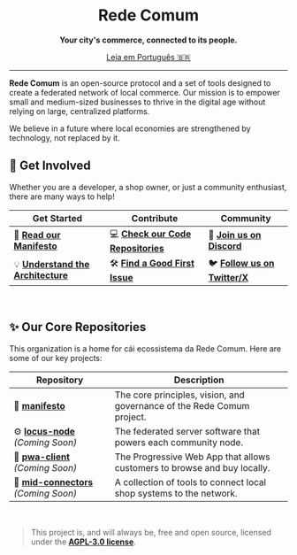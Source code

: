<div align="center">
  <h1>Rede Comum</h1>
  <p>
    <b>Your city's commerce, connected to its people.</b>
  </p>
  <p>
    <a href="https://github.com/rede-comum/manifesto">Leia em Português 🇧🇷</a>
  </p>
</div>

---

**Rede Comum** is an open-source protocol and a set of tools designed to create a federated network of local commerce. Our mission is to empower small and medium-sized businesses to thrive in the digital age without relying on large, centralized platforms.

We believe in a future where local economies are strengthened by technology, not replaced by it.

## 🚀 Get Involved

Whether you are a developer, a shop owner, or just a community enthusiast, there are many ways to help!

| **Get Started** | **Contribute** | **Community** |
| --------------------------------------------------- | ---------------------------------------------------- | ------------------------------------------------ |
| 📖 **[Read our Manifesto]** | 💻 **[Check our Code Repositories]** | 💬 **[Join us on Discord]** |
| 💡 **[Understand the Architecture]** | 🛠️ **[Find a Good First Issue]** | 🐦 **[Follow us on Twitter/X]** |

<br>

## ✨ Our Core Repositories

This organization is a home for cái ecossistema da Rede Comum. Here are some of our key projects:

| Repository                               | Description                                                                 |
| ---------------------------------------- | --------------------------------------------------------------------------- |
| 📜 **[manifesto]** | The core principles, vision, and governance of the Rede Comum project.      |
| ⚙️ **[locus-node]** _(Coming Soon)_       | The federated server software that powers each community node.              |
| 📱 **[pwa-client]** _(Coming Soon)_      | The Progressive Web App that allows customers to browse and buy locally.    |
| 🤝 **[mid-connectors]** _(Coming Soon)_  | A collection of tools to connect local shop systems to the network.         |

<br>

> This project is, and will always be, free and open source, licensed under the **[AGPL-3.0 license]**.

[Read our Manifesto]: https://github.com/rede-comum/manifesto
[Understand the Architecture]: https://github.com/rede-comum/manifesto/blob/main/docs/arquitetura.md
[Check our Code Repositories]: https://github.com/orgs/rede-comum/repositories
[Find a Good First Issue]: https://github.com/search?q=org%3Arede-comum+is%3Aopen+is%3Aissue+label%3A%22good+first+issue%22
[Join us on Discord]: #
[Follow us on Twitter/X]: #
[manifesto]: https://github.com/rede-comum/manifesto
[locus-node]: #
[pwa-client]: #
[mid-connectors]: #
[AGPL-3.0 license]: https://github.com/rede-comum/manifesto/blob/main/LICENSE
